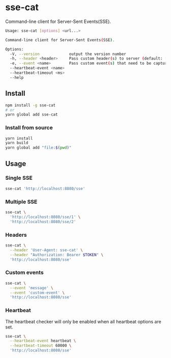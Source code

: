# sse-cat
Command-line client for Server-Sent Events(SSE).

```sh
Usage: sse-cat [options] <url...>

Command-line client for Server-Sent Events(SSE).

Options:
  -V, --version             output the version number
  -h, --header <header>     Pass custom header(s) to server (default: [])
  -e, --event <name>        Pass custom event(s) that need to be captured (default: [])
  --heartbeat-event <name>
  --heartbeat-timeout <ms>
  --help
```

## Install

```sh
npm install -g sse-cat
# or
yarn global add sse-cat
```

### Install from source

```sh
yarn install
yarn build
yarn global add "file:$(pwd)"
```

## Usage

### Single SSE

```sh
sse-cat 'http://localhost:8080/sse'
```

### Multiple SSE

```sh
sse-cat \
  'http://localhost:8080/sse/1' \
  'http://localhost:8080/sse/2'
```

### Headers

```sh
sse-cat \
  --header 'User-Agent: sse-cat' \
  --header "Authorization: Bearer $TOKEN" \
  'http://localhost:8080/sse'
```

### Custom events

```sh
sse-cat \
  --event 'message' \
  --event 'custom-event' \
  'http://localhost:8080/sse'
```

### Heartbeat

The heartbeat checker will only be enabled when all heartbeat options are set.

```sh
sse-cat \
  --heartbeat-event heartbeat \
  --heartbeat-timeout 60000 \
  'http://localhost:8080/sse'
```
